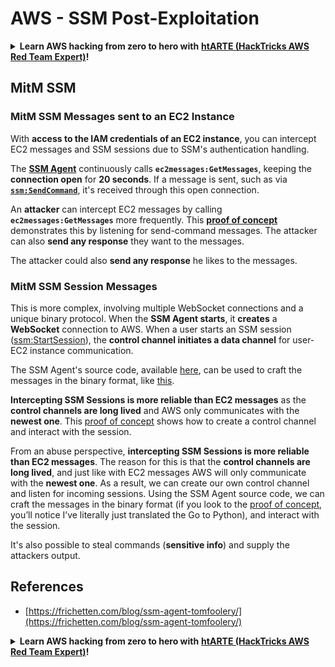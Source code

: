 # AWS - SSM Post-Exploitation

<details>

<summary><strong>Learn AWS hacking from zero to hero with</strong> <a href="https://training.hacktricks.xyz/courses/arte"><strong>htARTE (HackTricks AWS Red Team Expert)</strong></a><strong>!</strong></summary>

Other ways to support HackTricks:

* If you want to see your **company advertised in HackTricks** or **download HackTricks in PDF** Check the [**SUBSCRIPTION PLANS**](https://github.com/sponsors/carlospolop)!
* Get the [**official PEASS & HackTricks swag**](https://peass.creator-spring.com)
* Discover [**The PEASS Family**](https://opensea.io/collection/the-peass-family), our collection of exclusive [**NFTs**](https://opensea.io/collection/the-peass-family)
* **Join the** 💬 [**Discord group**](https://discord.gg/hRep4RUj7f) or the [**telegram group**](https://t.me/peass) or **follow** me on **Twitter** 🐦 [**@carlospolopm**](https://twitter.com/carlospolopm)**.**
* **Share your hacking tricks by submitting PRs to the** [**HackTricks**](https://github.com/carlospolop/hacktricks) and [**HackTricks Cloud**](https://github.com/carlospolop/hacktricks-cloud) github repos.

</details>

## MitM SSM

### MitM SSM Messages sent to an EC2 Instance <a href="#intercept-ec2-messages" id="intercept-ec2-messages"></a>

With **access to the IAM credentials of an EC2 instance**, you can intercept EC2 messages and SSM sessions due to SSM's authentication handling.

The [**SSM Agent**](https://github.com/aws/amazon-ssm-agent) continuously calls **`ec2messages:GetMessages`**, keeping the **connection open** for **20 seconds**. If a message is sent, such as via [**`ssm:SendCommand`**](https://docs.aws.amazon.com/cli/latest/reference/ssm/send-command.html), it's received through this open connection.

An **attacker** can intercept EC2 messages by calling **`ec2messages:GetMessages`** more frequently. This [**proof of concept**](https://github.com/Frichetten/ssm-agent-research/tree/main/ssm-document-interception) demonstrates this by listening for send-command messages. The attacker can also **send any response** they want to the messages.

The attacker could also **send any response** he likes to the messages.

### MitM SSM Session Messages

This is more complex, involving multiple WebSocket connections and a unique binary protocol. When the **SSM Agent starts**, it **creates** a **WebSocket** connection to AWS. When a user starts an SSM session ([ssm:StartSession](https://docs.aws.amazon.com/cli/latest/reference/ssm/start-session.html)), the **control channel initiates a data channel** for user-EC2 instance communication.

The SSM Agent's source code, available [here](https://github.com/aws/amazon-ssm-agent), can be used to craft the messages in the binary format, like [this](https://github.com/aws/amazon-ssm-agent/blob/21c85d674bbb44dd13cd8738d1b9d86658a6b18e/agent/session/contracts/agentmessage.go#L73).

**Intercepting SSM Sessions is more reliable than EC2 messages** as the **control channels are long lived** and AWS only communicates with the **newest one**. This [proof of concept](https://github.com/Frichetten/ssm-agent-research/tree/main/ssm-session-interception) shows how to create a control channel and interact with the session.

From an abuse perspective, **intercepting SSM Sessions is more reliable than EC2 messages**. The reason for this is that the **control channels are long lived**, and just like with EC2 messages AWS will only communicate with the **newest one**. As a result, we can create our own control channel and listen for incoming sessions. Using the SSM Agent source code, we can craft the messages in the binary format (if you look to the [proof of concept](https://github.com/Frichetten/ssm-agent-research/tree/main/ssm-session-interception), you’ll notice I’ve literally just translated the Go to Python), and interact with the session.

It's also possible to steal commands (**sensitive info**) and supply the attackers output.

## References

* [https://frichetten.com/blog/ssm-agent-tomfoolery/](https://frichetten.com/blog/ssm-agent-tomfoolery/)

<details>

<summary><strong>Learn AWS hacking from zero to hero with</strong> <a href="https://training.hacktricks.xyz/courses/arte"><strong>htARTE (HackTricks AWS Red Team Expert)</strong></a><strong>!</strong></summary>

Other ways to support HackTricks:

* If you want to see your **company advertised in HackTricks** or **download HackTricks in PDF** Check the [**SUBSCRIPTION PLANS**](https://github.com/sponsors/carlospolop)!
* Get the [**official PEASS & HackTricks swag**](https://peass.creator-spring.com)
* Discover [**The PEASS Family**](https://opensea.io/collection/the-peass-family), our collection of exclusive [**NFTs**](https://opensea.io/collection/the-peass-family)
* **Join the** 💬 [**Discord group**](https://discord.gg/hRep4RUj7f) or the [**telegram group**](https://t.me/peass) or **follow** me on **Twitter** 🐦 [**@carlospolopm**](https://twitter.com/carlospolopm)**.**
* **Share your hacking tricks by submitting PRs to the** [**HackTricks**](https://github.com/carlospolop/hacktricks) and [**HackTricks Cloud**](https://github.com/carlospolop/hacktricks-cloud) github repos.

</details>
